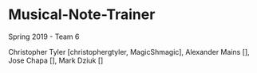 # Musical-Note-Trainer
Spring 2019 - Team 6


Christopher Tyler [christophergtyler, MagicShmagic], Alexander Mains [], Jose Chapa [], Mark Dziuk []
